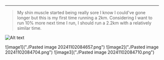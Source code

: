 
---


> My shin muscle started being really sore I know I could've gone longer but this is my first time running a 2km. Considering I want to run 10% more next time I run, I should run a 2.2km with a relatively similar time.

![Alt text](https://example.com/path/to/image.png)

![image1]("./Pasted image 20241102084657.png")
![image2]("./Pasted image 20241102084704.png")
![image3]("./Pasted image 20241102084710.png")
